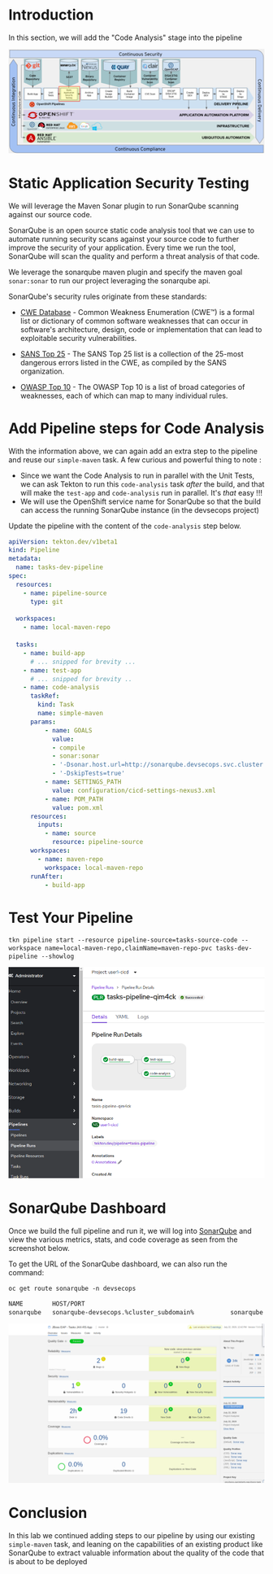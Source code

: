 # Introduction

In this section, we will add the "Code Analysis" stage into the pipeline

![SonarQube Stage](images/openshift-pipeline-sonarqube.png)

# Static Application Security Testing

We will leverage the Maven Sonar plugin to run SonarQube scanning against our source code.

SonarQube is an open source static code analysis tool that we can use to automate running security scans against your source code to further improve the security of your application.  Every time we run the tool, SonarQube will scan the quality and perform a threat analysis of that code.

We leverage the sonarqube maven plugin and specify the maven goal `sonar:sonar` to run our project leveraging the sonarqube api.

SonarQube's security rules originate from these standards:

* [CWE Database][1] - Common Weakness Enumeration (CWE™) is a formal list or dictionary of common software weaknesses that can occur in software's architecture, design, code or implementation that can lead to exploitable security vulnerabilities.

* [SANS Top 25][2] - The SANS Top 25 list is a collection of the 25-most dangerous errors listed in the CWE, as compiled by the SANS organization.

* [OWASP Top 10][3] - The OWASP Top 10 is a list of broad categories of weaknesses, each of which can map to many individual rules.

# Add Pipeline steps for Code Analysis

With the information above, we can again add an extra step to the pipeline and reuse our `simple-maven` task. A few curious and powerful thing to note : 
* Since we want the Code Analysis to run in parallel with the Unit Tests, we can ask Tekton to run this `code-analysis` task *after* the build, and that will make the `test-app` and `code-analysis` run in parallel. It's *that* easy !!! 
* We will use the OpenShift service name for SonarQube so that the build can access the running SonarQube instance (in the devsecops project)

Update the pipeline with the content of the `code-analysis` step below. 

```yaml
apiVersion: tekton.dev/v1beta1
kind: Pipeline
metadata:
  name: tasks-dev-pipeline
spec:
  resources:
    - name: pipeline-source
      type: git

  workspaces:
    - name: local-maven-repo

  tasks:
    - name: build-app
      # ... snipped for brevity ... 
    - name: test-app
      # ... snipped for brevity .. 
    - name: code-analysis
      taskRef:
        kind: Task
        name: simple-maven
      params:
          - name: GOALS
            value: 
            - compile
            - sonar:sonar
            - '-Dsonar.host.url=http://sonarqube.devsecops.svc.cluster.local:9000'
            - '-DskipTests=true' 
          - name: SETTINGS_PATH
            value: configuration/cicd-settings-nexus3.xml
          - name: POM_PATH
            value: pom.xml
      resources:
        inputs:
          - name: source
            resource: pipeline-source
      workspaces:
        - name: maven-repo
          workspace: local-maven-repo
      runAfter:
          - build-app
```
# Test Your Pipeline

```execute
tkn pipeline start --resource pipeline-source=tasks-source-code --workspace name=local-maven-repo,claimName=maven-repo-pvc tasks-dev-pipeline --showlog

```

![SonarQube pipeline results](images/sonarqube_pipelinerun_results.png)

# SonarQube Dashboard

Once we build the full pipeline and run it, we will log into [SonarQube](https://sonarqube-devsecops.%cluster_subdomain%) and view the various metrics, stats, and code coverage as seen from the screenshot below.

To get the URL of the SonarQube dashboard, we can also run the command:
```execute
oc get route sonarqube -n devsecops
```

```bash
NAME        HOST/PORT                                                                    PATH   SERVICES    PORT    TERMINATION     WILDCARD
sonarqube   sonarqube-devsecops.%cluster_subdomain%          sonarqube   <all>   edge/Redirect   None

```

![SonarQube dashboard](images/sonqarqube-tasks-dashboard.png)




# Conclusion

In this lab we continued adding steps to our pipeline by using our existing `simple-maven` task, and leaning on the capabilities of an existing product like SonarQube to extract valuable information about the quality of the code that is about to be deployed


[1]: http://cwe.mitre.org/about/index.html
[2]: https://www.sans.org/top25-software-errors/
[3]: https://www.owasp.org/index.php/Top_10-2017_Top_10

